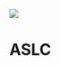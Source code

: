 <a href="https://codeclimate.com/github/MuhweziDLiam/ASLC/maintainability"><img src="https://api.codeclimate.com/v1/badges/57cb3d8b6c3af7e454c9/maintainability" /></a>
# ASLC
